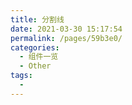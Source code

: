 ```yaml
---
title: 分割线
date: 2021-03-30 15:17:54
permalink: /pages/59b3e0/
categories:
  - 组件一览
  - Other
tags:
  - 
---
```

